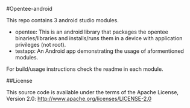 #Opentee-android

This repo contains 3 android studio modules.

- opentee: This is an android library that packages the opentee binaries/libraries and installs/runs them in a
  device with application privileges (not root).
- testapp: An Android app demonstrating the usage of aformentioned modules.

For build/usage instructions check the readme in each module.

##License

This source code is available under the terms of the Apache License, Version 2.0:
http://www.apache.org/licenses/LICENSE-2.0

